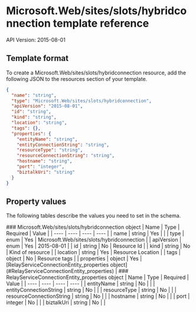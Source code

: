 # Microsoft.Web/sites/slots/hybridconnection template reference
API Version: 2015-08-01
## Template format

To create a Microsoft.Web/sites/slots/hybridconnection resource, add the following JSON to the resources section of your template.

```json
{
  "name": "string",
  "type": "Microsoft.Web/sites/slots/hybridconnection",
  "apiVersion": "2015-08-01",
  "id": "string",
  "kind": "string",
  "location": "string",
  "tags": {},
  "properties": {
    "entityName": "string",
    "entityConnectionString": "string",
    "resourceType": "string",
    "resourceConnectionString": "string",
    "hostname": "string",
    "port": "integer",
    "biztalkUri": "string"
  }
}
```
## Property values

The following tables describe the values you need to set in the schema.

<a id="Microsoft.Web/sites/slots/hybridconnection" />
### Microsoft.Web/sites/slots/hybridconnection object
|  Name | Type | Required | Value |
|  ---- | ---- | ---- | ---- |
|  name | string | Yes |  |
|  type | enum | Yes | Microsoft.Web/sites/slots/hybridconnection |
|  apiVersion | enum | Yes | 2015-08-01 |
|  id | string | No | Resource Id |
|  kind | string | No | Kind of resource |
|  location | string | Yes | Resource Location |
|  tags | object | No | Resource tags |
|  properties | object | Yes | [RelayServiceConnectionEntity_properties object](#RelayServiceConnectionEntity_properties) |


<a id="RelayServiceConnectionEntity_properties" />
### RelayServiceConnectionEntity_properties object
|  Name | Type | Required | Value |
|  ---- | ---- | ---- | ---- |
|  entityName | string | No |  |
|  entityConnectionString | string | No |  |
|  resourceType | string | No |  |
|  resourceConnectionString | string | No |  |
|  hostname | string | No |  |
|  port | integer | No |  |
|  biztalkUri | string | No |  |

